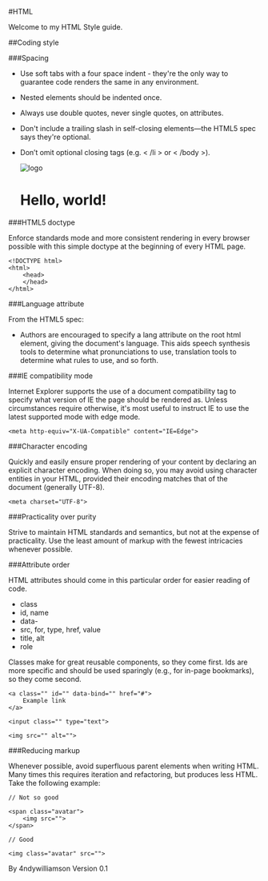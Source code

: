 #HTML

Welcome to my HTML Style guide.

##Coding style

###Spacing

* Use soft tabs with a four space indent - they're the only way to guarantee code renders the same in any environment.
* Nested elements should be indented once.
* Always use double quotes, never single quotes, on attributes.
* Don't include a trailing slash in self-closing elements—the HTML5 spec says they're optional.
* Don’t omit optional closing tags (e.g. < /li > or < /body >).

    <!DOCTYPE html>
    <html>
        <head>
            <title>Page title</title>
        </head>
        <body>
            <img src="images/company-logo.png" alt="logo">
            <h1>Hello, world!</h1>
        </body>
    </html>



###HTML5 doctype

Enforce standards mode and more consistent rendering in every browser possible with this simple doctype at the beginning of every HTML page.

    <!DOCTYPE html>
    <html>
        <head>
        </head>
    </html>



###Language attribute

From the HTML5 spec:

* Authors are encouraged to specify a lang attribute on the root html element, giving the document's language. This aids speech synthesis tools to determine what pronunciations to use, translation tools to determine what rules to use, and so forth.

    <html lang="en-gb">
        <!-- ... -->
    </html>



###IE compatibility mode

Internet Explorer supports the use of a document compatibility <meta> tag to specify what version of IE the page should be rendered as. Unless circumstances require otherwise, it's most useful to instruct IE to use the latest supported mode with edge mode.

    <meta http-equiv="X-UA-Compatible" content="IE=Edge">



###Character encoding

Quickly and easily ensure proper rendering of your content by declaring an explicit character encoding. When doing so, you may avoid using character entities in your HTML, provided their encoding matches that of the document (generally UTF-8).

    <meta charset="UTF-8">



###Practicality over purity

Strive to maintain HTML standards and semantics, but not at the expense of practicality. Use the least amount of markup with the fewest intricacies whenever possible.



###Attribute order

HTML attributes should come in this particular order for easier reading of code.

* class
* id, name
* data-
* src, for, type, href, value
* title, alt
* role

Classes make for great reusable components, so they come first. Ids are more specific and should be used sparingly (e.g., for in-page bookmarks), so they come second.

    <a class="" id="" data-bind="" href="#">
        Example link
    </a>

    <input class="" type="text">

    <img src="" alt="">



###Reducing markup

Whenever possible, avoid superfluous parent elements when writing HTML. Many times this requires iteration and refactoring, but produces less HTML. Take the following example:

    // Not so good
    
    <span class="avatar">
        <img src="">
    </span>
    
    // Good
    
    <img class="avatar" src="">



By 4ndywilliamson
Version 0.1